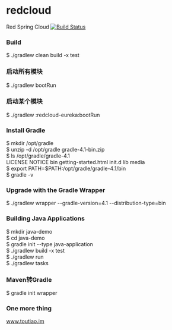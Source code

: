 # redcloud
Red Spring Cloud [![Build Status](https://travis-ci.org/javahongxi/redcloud.svg?branch=master)](https://travis-ci.org/javahongxi/redcloud)
### Build
$ ./gradlew clean build -x test
### 启动所有模块
$ ./gradlew bootRun
### 启动某个模块
$ ./gradlew :redcloud-eureka:bootRun

### Install Gradle
$ mkdir /opt/gradle <br>
$ unzip -d /opt/gradle gradle-4.1-bin.zip <br>
$ ls /opt/gradle/gradle-4.1 <br>
LICENSE  NOTICE  bin  getting-started.html  init.d  lib  media <br>
$ export PATH=$PATH:/opt/gradle/gradle-4.1/bin <br>
$ gradle -v

### Upgrade with the Gradle Wrapper
$ ./gradlew wrapper --gradle-version=4.1 --distribution-type=bin

### Building Java Applications
$ mkdir java-demo <br>
$ cd java-demo <br>
$ gradle init --type java-application <br>
$ ./gradlew build -x test <br>
$ ./gradlew run <br>
$ ./gradlew tasks

### Maven转Gradle
$ gradle init wrapper

### One more thing
www.toutiao.im
